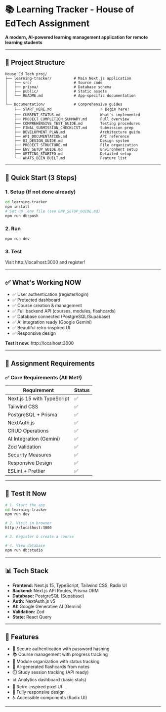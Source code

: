 # 📚 Learning Tracker - House of EdTech Assignment

**A modern, AI-powered learning management application for remote learning students**

---
## 📁 Project Structure

```
House Ed Tech proj/
├── learning-tracker/          # Main Next.js application
│   ├── src/                   # Source code
│   ├── prisma/                # Database schema
│   ├── public/                # Static assets
│   └── README.md              # App-specific documentation
│
└── Documentation/             # Comprehensive guides
    ├── START_HERE.md                      ⭐ Begin here!
    ├── CURRENT_STATUS.md                  What's implemented
    ├── PROJECT_COMPLETION_SUMMARY.md      Full overview
    ├── COMPREHENSIVE_TEST_GUIDE.md        Testing procedures
    ├── FINAL_SUBMISSION_CHECKLIST.md      Submission prep
    ├── DEVELOPMENT_PLAN.md                Architecture guide
    ├── API_DOCUMENTATION.md               API reference
    ├── UI_DESIGN_GUIDE.md                 Design system
    ├── PROJECT_STRUCTURE.md               File organization
    ├── ENV_SETUP_GUIDE.md                 Environment setup
    ├── GETTING_STARTED.md                 Detailed setup
    └── WHATS_BEEN_BUILT.md                Feature list
```

---

## 🚀 Quick Start (3 Steps)

### 1. Setup (If not done already)
```bash
cd learning-tracker
npm install
# Set up .env file (see ENV_SETUP_GUIDE.md)
npm run db:push
```

### 2. Run
```bash
npm run dev
```

### 3. Test
Visit http://localhost:3000 and register!

---

## ✅ What's Working NOW

- ✅ User authentication (register/login)
- ✅ Protected dashboard
- ✅ Course creation & management
- ✅ Full backend API (courses, modules, flashcards)
- ✅ Database connected (PostgreSQL/Supabase)
- ✅ AI integration ready (Google Gemini)
- ✅ Beautiful retro-inspired UI
- ✅ Responsive design

**Test it now:** http://localhost:3000

---

## 🎯 Assignment Requirements

### ✅ Core Requirements (All Met!)

| Requirement | Status |
|-------------|--------|
| Next.js 15 with TypeScript | ✅ |
| Tailwind CSS | ✅ |
| PostgreSQL + Prisma | ✅ |
| NextAuth.js | ✅ |
| CRUD Operations | ✅ |
| AI Integration (Gemini) | ✅ |
| Zod Validation | ✅ |
| Security Measures | ✅ |
| Responsive Design | ✅ |
| ESLint + Prettier | ✅ |

---

## 🧪 Test It Now

```bash
# 1. Start the app
cd learning-tracker
npm run dev

# 2. Visit in browser
http://localhost:3000

# 3. Register & create a course

# 4. View database
npm run db:studio
```

---

## 📊 Tech Stack

- **Frontend:** Next.js 15, TypeScript, Tailwind CSS, Radix UI
- **Backend:** Next.js API Routes, Prisma ORM
- **Database:** PostgreSQL (Supabase)
- **Auth:** NextAuth.js v5
- **AI:** Google Generative AI (Gemini)
- **Validation:** Zod
- **State:** React Query

---

## 🎨 Features

- 🔐 Secure authentication with password hashing
- 📚 Course management with progress tracking
- 📖 Module organization with status tracking
- 🎴 AI-generated flashcards from notes
- ⏱️ Study session tracking (API ready)
- 📊 Analytics dashboard (basic stats)
- 🎨 Retro-inspired pixel UI
- 📱 Fully responsive design
- ♿ Accessible components (Radix UI)

---

